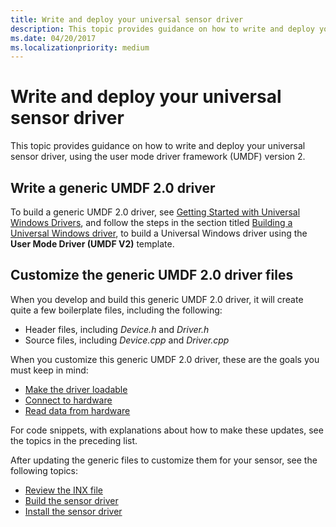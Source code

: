 ```yaml
---
title: Write and deploy your universal sensor driver
description: This topic provides guidance on how to write and deploy your universal sensor driver, using the user mode driver framework (UMDF) version 2.
ms.date: 04/20/2017
ms.localizationpriority: medium
---
```


# Write and deploy your universal sensor driver


This topic provides guidance on how to write and deploy your universal sensor driver, using the user mode driver framework (UMDF) version 2.

## Write a generic UMDF 2.0 driver


To build a generic UMDF 2.0 driver, see [Getting Started with Universal Windows Drivers](../develop/getting-started-with-windows-drivers.md), and follow the steps in the section titled [Building a Universal Windows driver](../develop/building-a-windows-driver.md), to build a Universal Windows driver using the **User Mode Driver (UMDF V2)** template.

## Customize the generic UMDF 2.0 driver files


When you develop and build this generic UMDF 2.0 driver, it will create quite a few boilerplate files, including the following:

-   Header files, including *Device.h* and *Driver.h*
-   Source files, including *Device.cpp* and *Driver.cpp*

When you customize this generic UMDF 2.0 driver, these are the goals you must keep in mind:

-   [Make the driver loadable](make-the-driver-loadable.md)
-   [Connect to hardware](connect-to-hardware.md)
-   [Read data from hardware](read-data-from-hardware.md)

For code snippets, with explanations about how to make these updates, see the topics in the preceding list.

After updating the generic files to customize them for your sensor, see the following topics:

-   [Review the INX file](review-and-revise-the-inf-file.md)
-   [Build the sensor driver](build-the-sensor-driver.md)
-   [Install the sensor driver](install-the-sensor-driver.md)

